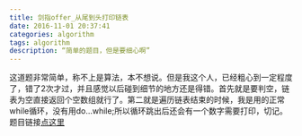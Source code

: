 ```yaml
---
title: 剑指offer_从尾到头打印链表
date: 2016-11-01 20:37:41
categories: algorithm
tags: algorithm
description: “简单的题目，但是要细心啊”
---
```

这道题非常简单，称不上是算法，本不想说。但是我这个人，已经粗心到一定程度了，错了2次才过，并且感觉以后碰到细节的地方还是得错。首先就是要判空，链表为空直接返回个空数组就行了。第二就是遍历链表结束的时候，我是用的正常while循环，没有用do...while;所以循环跳出后还会有一个数字需要打印，切记。题目链接[点这里](http://www.nowcoder.com/ta/coding-interviews?page=1)